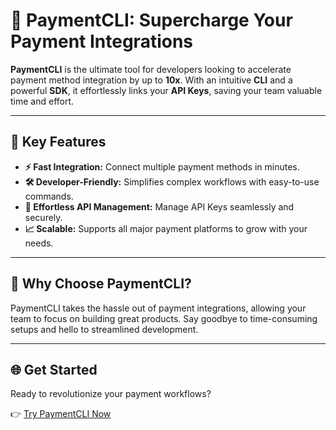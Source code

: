 # 🚀 PaymentCLI: Supercharge Your Payment Integrations

**PaymentCLI** is the ultimate tool for developers looking to accelerate payment method integration by up to **10x**. With an intuitive **CLI** and a powerful **SDK**, it effortlessly links your **API Keys**, saving your team valuable time and effort.

---

## 🌟 Key Features

- **⚡ Fast Integration:** Connect multiple payment methods in minutes.
- **🛠 Developer-Friendly:** Simplifies complex workflows with easy-to-use commands.
- **🔑 Effortless API Management:** Manage API Keys seamlessly and securely.
- **📈 Scalable:** Supports all major payment platforms to grow with your needs.

---

## 🤔 Why Choose PaymentCLI?

PaymentCLI takes the hassle out of payment integrations, allowing your team to focus on building great products. Say goodbye to time-consuming setups and hello to streamlined development.

---

## 🌐 Get Started

Ready to revolutionize your payment workflows?

👉 [Try PaymentCLI Now](https://paymentcli.xyz)
